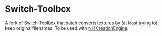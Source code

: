 # Switch-Toolbox
A fork of Switch-Toolbox that batch converts textures by (at least trying to) keep original filenames. To be used with [NH CreationEngine](https://github.com/berichan/NH_CreationEngine).
